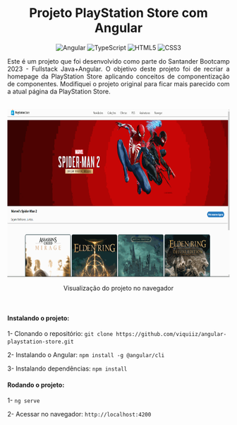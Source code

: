 <h1 align="center"> Projeto PlayStation Store com Angular </h1>

<div align="center">

![Angular](https://img.shields.io/badge/angular-%23DD0031.svg?style=for-the-badge&logo=angular&logoColor=white)
![TypeScript](https://img.shields.io/badge/typescript-%23007ACC.svg?style=for-the-badge&logo=typescript&logoColor=white)
![HTML5](https://img.shields.io/badge/html-%23E34F26.svg?style=for-the-badge&logo=html5&logoColor=white)
![CSS3](https://img.shields.io/badge/css-%231572B6.svg?style=for-the-badge&logo=css3&logoColor=white)


</div>


<p align="justify">Este é um projeto que foi desenvolvido como parte do Santander Bootcamp 2023 - Fullstack Java+Angular. O objetivo deste projeto foi de recriar a homepage da PlayStation Store aplicando conceitos de componentização de componentes. Modifiquei o projeto original para ficar mais parecido com a atual página da PlayStation Store.</p>

<br>

<div align="center">
    <img alt="Gif preview do projeto" height="380" src="./src/assets/gif-site-pronto.gif">
    <p>Visualização do projeto no navegador</p>
</div>

<br>

<h4>Instalando o projeto:</h4>

1- Clonando o repositório: `git clone https://github.com/viquiiz/angular-playstation-store.git`

2- Instalando o Angular: `npm install -g @angular/cli`

3- Instalando dependências: `npm install`

<h4>Rodando o projeto:</h4>

1- `ng serve`

2- Acessar no navegador: `http://localhost:4200`
